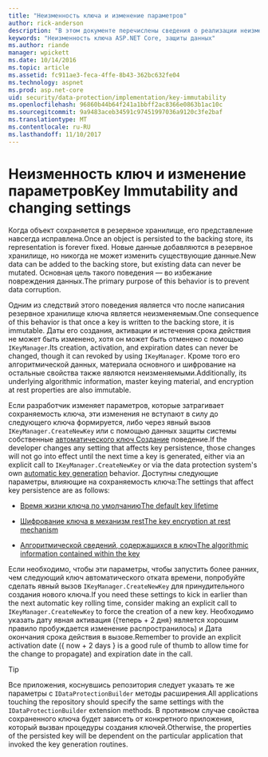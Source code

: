 ```yaml
---
title: "Неизменность ключа и изменение параметров"
author: rick-anderson
description: "В этом документе перечислены сведения о реализации неизменности защиты ключа API-интерфейсы данных ASP.NET Core."
keywords: "Неизменность ключа ASP.NET Core, защиты данных"
ms.author: riande
manager: wpickett
ms.date: 10/14/2016
ms.topic: article
ms.assetid: fc911ae3-feca-4ffe-8b43-362bc632fe04
ms.technology: aspnet
ms.prod: asp.net-core
uid: security/data-protection/implementation/key-immutability
ms.openlocfilehash: 96860b44b64f241a1bbff2ac8366e0863b1ac10c
ms.sourcegitcommit: 9a9483aceb34591c97451997036a9120c3fe2baf
ms.translationtype: MT
ms.contentlocale: ru-RU
ms.lasthandoff: 11/10/2017
---
```

# <a name="key-immutability-and-changing-settings"></a><span data-ttu-id="d0f59-104">Неизменность ключ и изменение параметров</span><span class="sxs-lookup"><span data-stu-id="d0f59-104">Key Immutability and changing settings</span></span>

<span data-ttu-id="d0f59-105">Когда объект сохраняется в резервное хранилище, его представление навсегда исправлена.</span><span class="sxs-lookup"><span data-stu-id="d0f59-105">Once an object is persisted to the backing store, its representation is forever fixed.</span></span> <span data-ttu-id="d0f59-106">Новые данные добавляются в резервное хранилище, но никогда не может изменить существующие данные.</span><span class="sxs-lookup"><span data-stu-id="d0f59-106">New data can be added to the backing store, but existing data can never be mutated.</span></span> <span data-ttu-id="d0f59-107">Основная цель такого поведения — во избежание повреждения данных.</span><span class="sxs-lookup"><span data-stu-id="d0f59-107">The primary purpose of this behavior is to prevent data corruption.</span></span>

<span data-ttu-id="d0f59-108">Одним из следствий этого поведения является что после написания резервное хранилище ключа является неизменяемым.</span><span class="sxs-lookup"><span data-stu-id="d0f59-108">One consequence of this behavior is that once a key is written to the backing store, it is immutable.</span></span> <span data-ttu-id="d0f59-109">Даты его создания, активации и истечения срока действия не может быть изменено, хотя он может быть отменено с помощью `IKeyManager`.</span><span class="sxs-lookup"><span data-stu-id="d0f59-109">Its creation, activation, and expiration dates can never be changed, though it can revoked by using `IKeyManager`.</span></span> <span data-ttu-id="d0f59-110">Кроме того его алгоритмической данных, материала основного и шифрование на остальные свойства также являются неизменяемыми.</span><span class="sxs-lookup"><span data-stu-id="d0f59-110">Additionally, its underlying algorithmic information, master keying material, and encryption at rest properties are also immutable.</span></span>

<span data-ttu-id="d0f59-111">Если разработчик изменяет параметров, которые затрагивает сохраняемость ключа, эти изменения не вступают в силу до следующего ключа формируется, либо через явный вызов `IKeyManager.CreateNewKey` или с помощью данных защиты системы собственные [автоматического ключ Создание](key-management.md#data-protection-implementation-key-management) поведение.</span><span class="sxs-lookup"><span data-stu-id="d0f59-111">If the developer changes any setting that affects key persistence, those changes will not go into effect until the next time a key is generated, either via an explicit call to `IKeyManager.CreateNewKey` or via the data protection system's own [automatic key generation](key-management.md#data-protection-implementation-key-management) behavior.</span></span> <span data-ttu-id="d0f59-112">Доступны следующие параметры, влияющие на сохраняемость ключа:</span><span class="sxs-lookup"><span data-stu-id="d0f59-112">The settings that affect key persistence are as follows:</span></span>

* [<span data-ttu-id="d0f59-113">Время жизни ключа по умолчанию</span><span class="sxs-lookup"><span data-stu-id="d0f59-113">The default key lifetime</span></span>](key-management.md#data-protection-implementation-key-management)

* [<span data-ttu-id="d0f59-114">Шифрование ключа в механизм rest</span><span class="sxs-lookup"><span data-stu-id="d0f59-114">The key encryption at rest mechanism</span></span>](key-encryption-at-rest.md#data-protection-implementation-key-encryption-at-rest)

* [<span data-ttu-id="d0f59-115">Алгоритмической сведений, содержащихся в ключ</span><span class="sxs-lookup"><span data-stu-id="d0f59-115">The algorithmic information contained within the key</span></span>](xref:security/data-protection/configuration/overview#changing-algorithms-with-usecryptographicalgorithms)

<span data-ttu-id="d0f59-116">Если необходимо, чтобы эти параметры, чтобы запустить более ранних, чем следующий ключ автоматического отката времени, попробуйте сделать явный вызов `IKeyManager.CreateNewKey` для принудительного создания нового ключа.</span><span class="sxs-lookup"><span data-stu-id="d0f59-116">If you need these settings to kick in earlier than the next automatic key rolling time, consider making an explicit call to `IKeyManager.CreateNewKey` to force the creation of a new key.</span></span> <span data-ttu-id="d0f59-117">Необходимо указать дату явная активация ({теперь + 2 дня} является хорошим правило пробуждается изменение распространилось) и Дата окончания срока действия в вызове.</span><span class="sxs-lookup"><span data-stu-id="d0f59-117">Remember to provide an explicit activation date ({ now + 2 days } is a good rule of thumb to allow time for the change to propagate) and expiration date in the call.</span></span>

>[!TIP]
> <span data-ttu-id="d0f59-118">Все приложения, коснувшись репозитория следует указать те же параметры с `IDataProtectionBuilder` методы расширения.</span><span class="sxs-lookup"><span data-stu-id="d0f59-118">All applications touching the repository should specify the same settings with the `IDataProtectionBuilder` extension methods.</span></span> <span data-ttu-id="d0f59-119">В противном случае свойства сохраненного ключа будет зависеть от конкретного приложения, который вызван процедуры создания ключей.</span><span class="sxs-lookup"><span data-stu-id="d0f59-119">Otherwise, the properties of the persisted key will be dependent on the particular application that invoked the key generation routines.</span></span>
